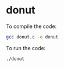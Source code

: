 # donut

To compile the code:

```bash
gcc donut.c -o donut
```

To run the code:

```bash
./donut
```
